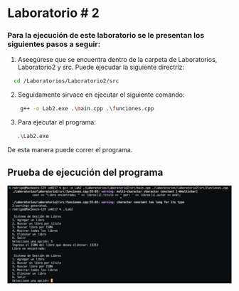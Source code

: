 # Laboratorio # 2
### Para la ejecución de este laboratorio se le presentan los siguientes pasos a seguir:

1. Aseegúrese que se encuentra dentro de la carpeta de Laboratorios, Laboratorio2 y src. Puede ejecudar la siguiente directriz:
```bash
  cd /Laboratorios/Laboratorio2/src
   ```

2. Seguidamente sirvace en ejecutar el siguiente comando:

```bash
    g++ -o Lab2.exe .\main.cpp .\funciones.cpp
   ```

3. Para ejecutar el programa:
```bash
   .\Lab2.exe
   ```

De esta manera puede correr el programa.


## Prueba de ejecución del programa

![Ejecución del programa en compu propia](/Laboratorios/Laboratorio2/pruebaEjecLab2.png
)
